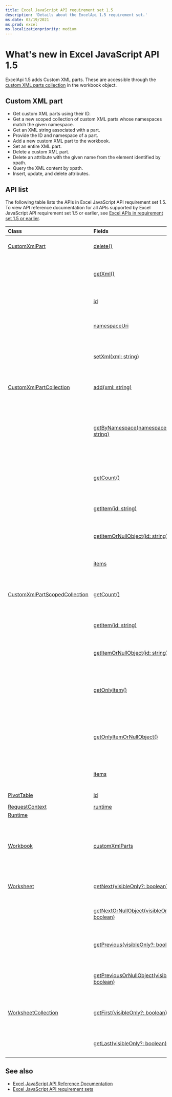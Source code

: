 ```yaml
---
title: Excel JavaScript API requirement set 1.5
description: 'Details about the ExcelApi 1.5 requirement set.'
ms.date: 03/19/2021
ms.prod: excel
ms.localizationpriority: medium
---
```


# What's new in Excel JavaScript API 1.5

ExcelApi 1.5 adds Custom XML parts. These are accessible through the [custom XML parts collection](/javascript/api/excel/excel.workbook#excel-excel-workbook-customxmlparts-member) in the workbook object.

## Custom XML part

* Get custom XML parts using their ID.
* Get a new scoped collection of custom XML parts whose namespaces match the given namespace.
* Get an XML string associated with a part.
* Provide the ID and namespace of a part.
* Add a new custom XML part to the workbook.
* Set an entire XML part.
* Delete a custom XML part.
* Delete an attribute with the given name from the element identified by xpath.
* Query the XML content by xpath.
* Insert, update, and delete attributes.

## API list

The following table lists the APIs in Excel JavaScript API requirement set 1.5. To view API reference documentation for all APIs supported by Excel JavaScript API requirement set 1.5 or earlier, see [Excel APIs in requirement set 1.5 or earlier](/javascript/api/excel?view=excel-js-1.5&preserve-view=true).

| Class | Fields | Description |
|:---|:---|:---|
|[CustomXmlPart](/javascript/api/excel/excel.customxmlpart)|[delete()](/javascript/api/excel/excel.customxmlpart#excel-excel-customxmlpart-delete-member(1))|Deletes the custom XML part.|
||[getXml()](/javascript/api/excel/excel.customxmlpart#excel-excel-customxmlpart-getXml-member(1))|Gets the custom XML part's full XML content.|
||[id](/javascript/api/excel/excel.customxmlpart#excel-excel-customxmlpart-id-member)|The custom XML part's ID.|
||[namespaceUri](/javascript/api/excel/excel.customxmlpart#excel-excel-customxmlpart-namespaceUri-member)|The custom XML part's namespace URI.|
||[setXml(xml: string)](/javascript/api/excel/excel.customxmlpart#excel-excel-customxmlpart-setXml-member(1))|Sets the custom XML part's full XML content.|
|[CustomXmlPartCollection](/javascript/api/excel/excel.customxmlpartcollection)|[add(xml: string)](/javascript/api/excel/excel.customxmlpartcollection#excel-excel-customxmlpartcollection-add-member(1))|Adds a new custom XML part to the workbook.|
||[getByNamespace(namespaceUri: string)](/javascript/api/excel/excel.customxmlpartcollection#excel-excel-customxmlpartcollection-getByNamespace-member(1))|Gets a new scoped collection of custom XML parts whose namespaces match the given namespace.|
||[getCount()](/javascript/api/excel/excel.customxmlpartcollection#excel-excel-customxmlpartcollection-getCount-member(1))|Gets the number of custom XML parts in the collection.|
||[getItem(id: string)](/javascript/api/excel/excel.customxmlpartcollection#excel-excel-customxmlpartcollection-getItem-member(1))|Gets a custom XML part based on its ID.|
||[getItemOrNullObject(id: string)](/javascript/api/excel/excel.customxmlpartcollection#excel-excel-customxmlpartcollection-getItemOrNullObject-member(1))|Gets a custom XML part based on its ID.|
||[items](/javascript/api/excel/excel.customxmlpartcollection#excel-excel-customxmlpartcollection-items-member)|Gets the loaded child items in this collection.|
|[CustomXmlPartScopedCollection](/javascript/api/excel/excel.customxmlpartscopedcollection)|[getCount()](/javascript/api/excel/excel.customxmlpartscopedcollection#excel-excel-customxmlpartscopedcollection-getCount-member(1))|Gets the number of CustomXML parts in this collection.|
||[getItem(id: string)](/javascript/api/excel/excel.customxmlpartscopedcollection#excel-excel-customxmlpartscopedcollection-getItem-member(1))|Gets a custom XML part based on its ID.|
||[getItemOrNullObject(id: string)](/javascript/api/excel/excel.customxmlpartscopedcollection#excel-excel-customxmlpartscopedcollection-getItemOrNullObject-member(1))|Gets a custom XML part based on its ID.|
||[getOnlyItem()](/javascript/api/excel/excel.customxmlpartscopedcollection#excel-excel-customxmlpartscopedcollection-getOnlyItem-member(1))|If the collection contains exactly one item, this method returns it.|
||[getOnlyItemOrNullObject()](/javascript/api/excel/excel.customxmlpartscopedcollection#excel-excel-customxmlpartscopedcollection-getOnlyItemOrNullObject-member(1))|If the collection contains exactly one item, this method returns it.|
||[items](/javascript/api/excel/excel.customxmlpartscopedcollection#excel-excel-customxmlpartscopedcollection-items-member)|Gets the loaded child items in this collection.|
|[PivotTable](/javascript/api/excel/excel.pivottable)|[id](/javascript/api/excel/excel.pivottable#excel-excel-pivottable-id-member)|ID of the PivotTable.|
|[RequestContext](/javascript/api/excel/excel.requestcontext)|[runtime](/javascript/api/excel/excel.requestcontext#excel-excel-requestcontext-runtime-member)||
|[Runtime](/javascript/api/excel/excel.runtime)||
|[Workbook](/javascript/api/excel/excel.workbook)|[customXmlParts](/javascript/api/excel/excel.workbook#excel-excel-workbook-customXmlParts-member)|Represents the collection of custom XML parts contained by this workbook.|
|[Worksheet](/javascript/api/excel/excel.worksheet)|[getNext(visibleOnly?: boolean)](/javascript/api/excel/excel.worksheet#excel-excel-worksheet-getNext-member(1))|Gets the worksheet that follows this one.|
||[getNextOrNullObject(visibleOnly?: boolean)](/javascript/api/excel/excel.worksheet#excel-excel-worksheet-getNextOrNullObject-member(1))|Gets the worksheet that follows this one.|
||[getPrevious(visibleOnly?: boolean)](/javascript/api/excel/excel.worksheet#excel-excel-worksheet-getPrevious-member(1))|Gets the worksheet that precedes this one.|
||[getPreviousOrNullObject(visibleOnly?: boolean)](/javascript/api/excel/excel.worksheet#excel-excel-worksheet-getPreviousOrNullObject-member(1))|Gets the worksheet that precedes this one.|
|[WorksheetCollection](/javascript/api/excel/excel.worksheetcollection)|[getFirst(visibleOnly?: boolean)](/javascript/api/excel/excel.worksheetcollection#excel-excel-worksheetcollection-getFirst-member(1))|Gets the first worksheet in the collection.|
||[getLast(visibleOnly?: boolean)](/javascript/api/excel/excel.worksheetcollection#excel-excel-worksheetcollection-getLast-member(1))|Gets the last worksheet in the collection.|

## See also

* [Excel JavaScript API Reference Documentation](/javascript/api/excel?view=excel-js-1.5&preserve-view=true)
* [Excel JavaScript API requirement sets](excel-api-requirement-sets.md)
